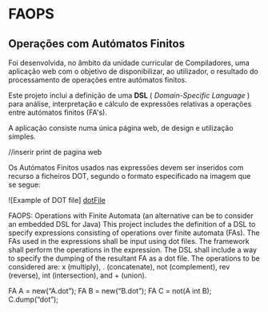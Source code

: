 # FAOPS
## Operações com Autómatos Finitos

Foi desenvolvida, no âmbito da unidade curricular de Compiladores, uma aplicação web com o objetivo de disponibilizar, ao utilizador, o resultado do processamento de operações entre autómatos finitos.

Este projeto inclui a definição de uma **DSL** ( _Domain-Specific Language_ ) para análise, interpretação e cálculo de expressões relativas a operações entre autómatos finitos (FA's).

A aplicação consiste numa única página web, de design e utilização simples.

//inserir print de pagina web

Os Autómatos Finitos usados nas expressões devem ser inseridos com recurso a ficheiros DOT, segundo o formato especificado na imagem que se segue:

![Example of DOT file] [dotFile]




FAOPS: Operations with Finite Automata (an alternative can be to consider an embedded DSL for Java)
This project includes the definition of a DSL to specify expressions consisting of operations over finite automata (FAs).
The FAs used in the expressions shall be input using dot files. The framework shall perform the operations in the expression.
The DSL shall include a way to specify the dumping of the resultant FA as a dot file. 
The operations to be considered are: x (multiply), . (concatenate), not (complement), rev (reverse), int (intersection), and + (union).

FA A = new(“A.dot”);
FA B = new(“B.dot”);
FA C = not(A int B);
C.dump(“dot”);


[dotFile]: https://github.com/RuiVilares/COMP-FAOPS/blob/Guilherme/extra/readmeResources/dotFile.PNG
